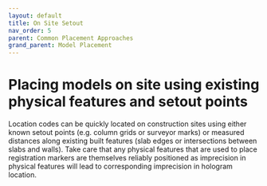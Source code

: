 ```yaml
---
layout: default
title: On Site Setout
nav_order: 5
parent: Common Placement Approaches
grand_parent: Model Placement
---
```


# Placing models on site using existing physical features and setout points

Location codes can be quickly located on construction sites using either known setout points (e.g. column grids or surveyor marks) or measured distances along existing built features (slab edges or intersections between slabs and walls). Take care that any physical features that are used to place registration markers are themselves reliably positioned as imprecision in physical features will lead to corresponding imprecision in hologram location.
